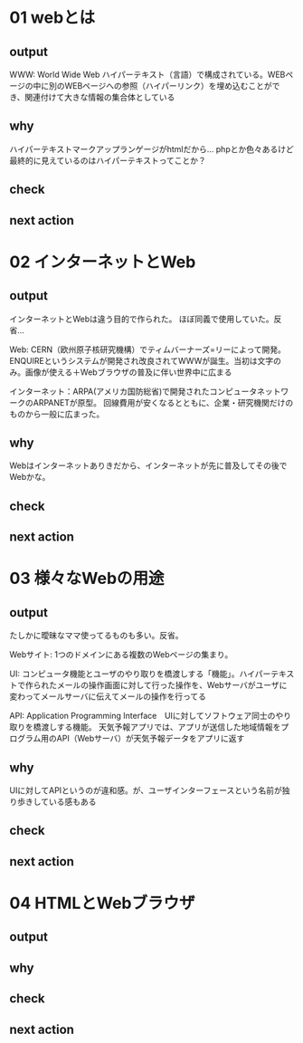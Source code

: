 # 01 webとは
## output
WWW: World Wide Web
ハイパーテキスト（言語）で構成されている。WEBページの中に別のWEBページへの参照（ハイパーリンク）を埋め込むことができ、関連付けて大きな情報の集合体としている

## why
ハイパーテキストマークアップランゲージがhtmlだから…
phpとか色々あるけど最終的に見えているのはハイパーテキストってことか？

## check
## next action

# 02 インターネットとWeb
## output
インターネットとWebは違う目的で作られた。
ほぼ同義で使用していた。反省…

Web: CERN（欧州原子核研究機構）でティムバーナーズ=リーによって開発。ENQUIREというシステムが開発され改良されてWWWが誕生。当初は文字のみ。画像が使える＋Webブラウザの普及に伴い世界中に広まる

インターネット：ARPA(アメリカ国防総省)で開発されたコンピュータネットワークのARPANETが原型。
回線費用が安くなるとともに、企業・研究機関だけのものから一般に広まった。

## why
Webはインターネットありきだから、インターネットが先に普及してその後でWebかな。

## check
## next action


# 03 様々なWebの用途
## output
たしかに曖昧なママ使ってるものも多い。反省。

Webサイト: 1つのドメインにある複数のWebページの集まり。

UI: コンピュータ機能とユーザのやり取りを橋渡しする「機能」。ハイパーテキストで作られたメールの操作画面に対して行った操作を、Webサーバがユーザに変わってメールサーバに伝えてメールの操作を行ってる

API: Application Programming Interface　UIに対してソフトウェア同士のやり取りを橋渡しする機能。
天気予報アプリでは、アプリが送信した地域情報をプログラム用のAPI（Webサーバ）が天気予報データをアプリに返す

## why
UIに対してAPIというのが違和感。が、ユーザインターフェースという名前が独り歩きしている感もある

## check
## next action

# 04 HTMLとWebブラウザ
## output
## why
## check
## next action